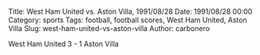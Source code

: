 Title: West Ham United vs. Aston Villa, 1991/08/28
Date: 1991/08/28 00:00
Category: sports
Tags: football, football scores, West Ham United, Aston Villa
Slug: west-ham-united-vs-aston-villa
Author: carbonero


West Ham United 3 - 1 Aston Villa
